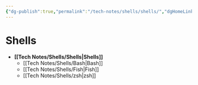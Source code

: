 ```yaml
---
{"dg-publish":true,"permalink":"/tech-notes/shells/shells/","dgHomeLink":true,"dgPassFrontmatter":false}
---
```


# Shells

- **[[Tech Notes/Shells/Shells|Shells]]**
	- [[Tech Notes/Shells/Bash|Bash]]
	- [[Tech Notes/Shells/Fish|Fish]]
	- [[Tech Notes/Shells/zsh|zsh]]



